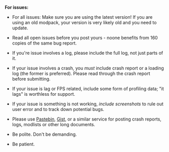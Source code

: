 <b>For issues:</b>

* For all issues: Make sure you are using the latest version! If you are using an old modpack, your version is very likely old and you need to update.

* Read all open issues before you post yours - noone benefits from 160 copies of the same bug report.

* If you're issue involves a log, please include the full log, not just parts of it.

* If your issue involves a crash, you <i>must</i> include crash report or a loading log (the former is preferred). Please read through the crash report before submitting.

* If your issue is lag or FPS related, include some form of profiling data; "it lags" is worthless for support.

* If your issue is something is not working, <i>include screenshots</i> to rule out user error and to track down potential bugs.

* Please use [Pastebin](http://pastebin.com), [Gist](https://gist.github.com/), or a similar service for posting crash reports, logs, modlists or other long documents.

* Be polite. Don't be demanding.

* Be patient.
